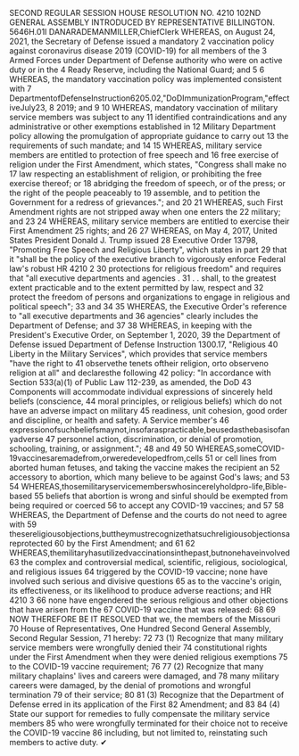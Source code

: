SECOND REGULAR SESSION
HOUSE RESOLUTION NO. 4210
102ND GENERAL ASSEMBLY
INTRODUCED BY REPRESENTATIVE BILLINGTON.
5646H.01I DANARADEMANMILLER,ChiefClerk
WHEREAS, on August 24, 2021, the Secretary of Defense issued a mandatory
2 vaccination policy against coronavirus disease 2019 (COVID-19) for all members of the
3 Armed Forces under Department of Defense authority who were on active duty or in the
4 Ready Reserve, including the National Guard; and
5
6 WHEREAS, the mandatory vaccination policy was implemented consistent with
7 DepartmentofDefenseInstruction6205.02,"DoDImmunizationProgram,"effectiveJuly23,
8 2019; and
9
10 WHEREAS, mandatory vaccination of military service members was subject to any
11 identified contraindications and any administrative or other exemptions established in
12 Military Department policy allowing the promulgation of appropriate guidance to carry out
13 the requirements of such mandate; and
14
15 WHEREAS, military service members are entitled to protection of free speech and
16 free exercise of religion under the First Amendment, which states, "Congress shall make no
17 law respecting an establishment of religion, or prohibiting the free exercise thereof; or
18 abridging the freedom of speech, or of the press; or the right of the people peaceably to
19 assemble, and to petition the Government for a redress of grievances."; and
20
21 WHEREAS, such First Amendment rights are not stripped away when one enters the
22 military; and
23
24 WHEREAS, military service members are entitled to exercise their First Amendment
25 rights; and
26
27 WHEREAS, on May 4, 2017, United States President Donald J. Trump issued
28 Executive Order 13798, "Promoting Free Speech and Religious Liberty", which states in part
29 that it "shall be the policy of the executive branch to vigorously enforce Federal law's robust
HR 4210 2
30 protections for religious freedom" and requires that "all executive departments and agencies .
31 . . shall, to the greatest extent practicable and to the extent permitted by law, respect and
32 protect the freedom of persons and organizations to engage in religious and political speech";
33 and
34
35 WHEREAS, the Executive Order's reference to "all executive departments and
36 agencies" clearly includes the Department of Defense; and
37
38 WHEREAS, in keeping with the President's Executive Order, on September 1, 2020,
39 the Department of Defense issued Department of Defense Instruction 1300.17, "Religious
40 Liberty in the Military Services", which provides that service members "have the right to
41 observethe tenets oftheir religion, orto observeno religion at all" and declaresthe following
42 policy: "In accordance with Section 533(a)(1) of Public Law 112-239, as amended, the DoD
43 Components will accommodate individual expressions of sincerely held beliefs (conscience,
44 moral principles, or religious beliefs) which do not have an adverse impact on military
45 readiness, unit cohesion, good order and discipline, or health and safety. A Service member's
46 expressionofsuchbeliefsmaynot,insofaraspracticable,beusedasthebasisofanyadverse
47 personnel action, discrimination, or denial of promotion, schooling, training, or assignment.";
48 and
49
50 WHEREAS,someCOVID-19vaccinesaremadefrom,orweredevelopedfrom,cells
51 or cell lines from aborted human fetuses, and taking the vaccine makes the recipient an
52 accessory to abortion, which many believe to be against God's laws; and
53
54 WHEREAS,thosemilitaryservicememberswhosincerelyholdpro-life,Bible-based
55 beliefs that abortion is wrong and sinful should be exempted from being required or coerced
56 to accept any COVID-19 vaccines; and
57
58 WHEREAS, the Department of Defense and the courts do not need to agree with
59 thesereligiousobjections,buttheymustrecognizethatsuchreligiousobjectionsareprotected
60 by the First Amendment; and
61
62 WHEREAS,themilitaryhasutilizedvaccinationsinthepast,butnonehaveinvolved
63 the complex and controversial medical, scientific, religious, sociological, and religious issues
64 triggered by the COVID-19 vaccine; none have involved such serious and divisive questions
65 as to the vaccine's origin, its effectiveness, or its likelihood to produce adverse reactions; and
HR 4210 3
66 none have engendered the serious religious and other objections that have arisen from the
67 COVID-19 vaccine that was released:
68
69 NOW THEREFORE BE IT RESOLVED that we, the members of the Missouri
70 House of Representatives, One Hundred Second General Assembly, Second Regular Session,
71 hereby:
72
73 (1) Recognize that many military service members were wrongfully denied their
74 constitutional rights under the First Amendment when they were denied religious exemptions
75 to the COVID-19 vaccine requirement;
76
77 (2) Recognize that many military chaplains' lives and careers were damaged, and
78 many military careers were damaged, by the denial of promotions and wrongful termination
79 of their service;
80
81 (3) Recognize that the Department of Defense erred in its application of the First
82 Amendment; and
83
84 (4) State our support for remedies to fully compensate the military service members
85 who were wrongfully terminated for their choice not to receive the COVID-19 vaccine
86 including, but not limited to, reinstating such members to active duty.
✔